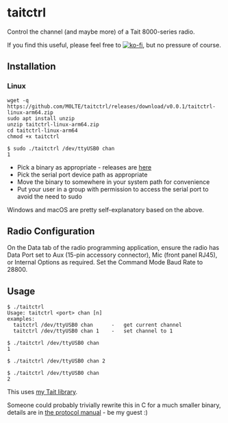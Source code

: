 # taitctrl

Control the channel (and maybe more) of a Tait 8000-series radio.

If you find this useful, please feel free to [![ko-fi](https://ko-fi.com/img/githubbutton_sm.svg)](https://ko-fi.com/Y8Y8KFHA0), but no pressure of course.

## Installation

### Linux
```
wget -q https://github.com/M0LTE/taitctrl/releases/download/v0.0.1/taitctrl-linux-arm64.zip
sudo apt install unzip
unzip taitctrl-linux-arm64.zip
cd taitctrl-linux-arm64
chmod +x taitctrl

$ sudo ./taitctrl /dev/ttyUSB0 chan
1
```

- Pick a binary as appropriate - releases  are [here](https://github.com/M0LTE/taitctrl/releases/)
- Pick the serial port device path as appropriate
- Move the binary to somewhere in your system path for convenience
- Put your user in a group with permission to access the serial port to avoid the need to sudo

Windows and macOS are pretty self-explanatory based on the above.

## Radio Configuration

On the Data tab of the radio programming application, ensure the radio has Data Port set to Aux (15-pin accessory connector), Mic (front panel RJ45), or Internal Options as required. Set the Command Mode Baud Rate to 28800.

## Usage

```
$ ./taitctrl
Usage: taitctrl <port> chan [n]
examples:
  taitctrl /dev/ttyUSB0 chan      -   get current channel
  taitctrl /dev/ttyUSB0 chan 1    -   set channel to 1

$ ./taitctrl /dev/ttyUSB0 chan
1

$ ./taitctrl /dev/ttyUSB0 chan 2

$ ./taitctrl /dev/ttyUSB0 chan
2
```

This uses [my Tait library](https://github.com/M0LTE/tait-ccdi).

Someone could probably trivially rewrite this in C for a much smaller binary, details are in [the protocol manual](https://wiki.oarc.uk/_media/radios:tm8100-protocol-manual.pdf) - be my guest :)

